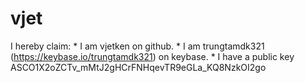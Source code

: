 # vjet
I hereby claim:    * I am vjetken on github.   * I am trungtamdk321 (https://keybase.io/trungtamdk321) on keybase.   * I have a public key ASCO1X2oZCTv_mMtJ2gHCrFNHqevTR9eGLa_KQ8NzkOI2go
